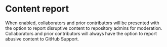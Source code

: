 # Content report
When enabled, collaborators and prior contributors will be presented with the option to report disruptive content to repository admins for moderation. 
Collaborators and prior contributors will always have the option to report abusive content to GitHub Support.
